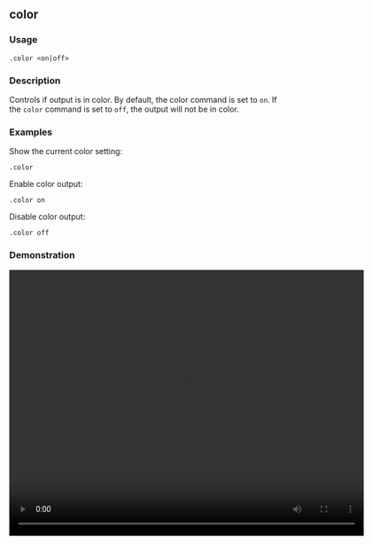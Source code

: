 ## color

### Usage

```text
.color <on|off>
```

### Description

Controls if output is in color. By default, the color command is set to `on`. If the `color` command is set to `off`,
the output will not be in color.

### Examples

Show the current color setting:

```text
.color
```

Enable color output:

```text
.color on
```

Disable color output:

```text
.color off
```

### Demonstration

<video width="640" height="480" controls>
  <source src="./demo.webm" type="video/webm">
  Your browser does not support the video tag.
</video>
